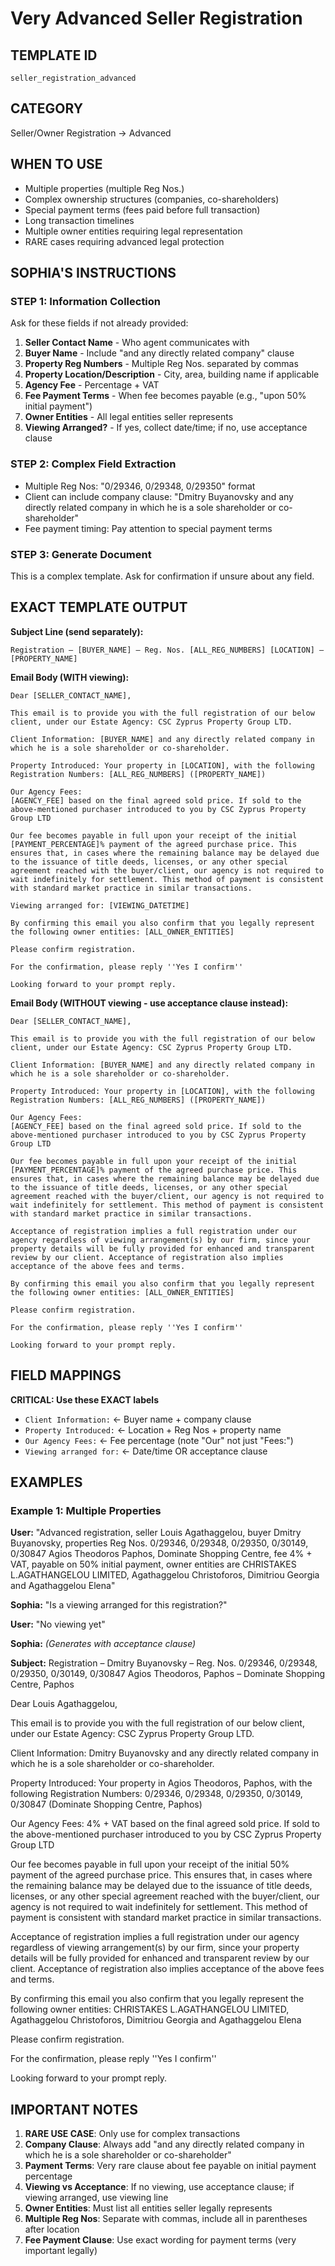 # Very Advanced Seller Registration

## TEMPLATE ID
`seller_registration_advanced`

## CATEGORY
Seller/Owner Registration → Advanced

## WHEN TO USE
- Multiple properties (multiple Reg Nos.)
- Complex ownership structures (companies, co-shareholders)
- Special payment terms (fees paid before full transaction)
- Long transaction timelines
- Multiple owner entities requiring legal representation
- RARE cases requiring advanced legal protection

## SOPHIA'S INSTRUCTIONS

### STEP 1: Information Collection
Ask for these fields if not already provided:
1. **Seller Contact Name** - Who agent communicates with
2. **Buyer Name** - Include "and any directly related company" clause
3. **Property Reg Numbers** - Multiple Reg Nos. separated by commas
4. **Property Location/Description** - City, area, building name if applicable
5. **Agency Fee** - Percentage + VAT
6. **Fee Payment Terms** - When fee becomes payable (e.g., "upon 50% initial payment")
7. **Owner Entities** - All legal entities seller represents
8. **Viewing Arranged?** - If yes, collect date/time; if no, use acceptance clause

### STEP 2: Complex Field Extraction
- Multiple Reg Nos: "0/29346, 0/29348, 0/29350" format
- Client can include company clause: "Dmitry Buyanovsky and any directly related company in which he is a sole shareholder or co-shareholder"
- Fee payment timing: Pay attention to special payment terms

### STEP 3: Generate Document
This is a complex template. Ask for confirmation if unsure about any field.

## EXACT TEMPLATE OUTPUT

**Subject Line (send separately):**
```
Registration – [BUYER_NAME] – Reg. Nos. [ALL_REG_NUMBERS] [LOCATION] – [PROPERTY_NAME]
```

**Email Body (WITH viewing):**
```
Dear [SELLER_CONTACT_NAME],

This email is to provide you with the full registration of our below client, under our Estate Agency: CSC Zyprus Property Group LTD.

Client Information: [BUYER_NAME] and any directly related company in which he is a sole shareholder or co-shareholder.

Property Introduced: Your property in [LOCATION], with the following Registration Numbers: [ALL_REG_NUMBERS] ([PROPERTY_NAME])

Our Agency Fees:
[AGENCY_FEE] based on the final agreed sold price. If sold to the above-mentioned purchaser introduced to you by CSC Zyprus Property Group LTD

Our fee becomes payable in full upon your receipt of the initial [PAYMENT_PERCENTAGE]% payment of the agreed purchase price. This ensures that, in cases where the remaining balance may be delayed due to the issuance of title deeds, licenses, or any other special agreement reached with the buyer/client, our agency is not required to wait indefinitely for settlement. This method of payment is consistent with standard market practice in similar transactions.

Viewing arranged for: [VIEWING_DATETIME]

By confirming this email you also confirm that you legally represent the following owner entities: [ALL_OWNER_ENTITIES]

Please confirm registration.

For the confirmation, please reply ''Yes I confirm''

Looking forward to your prompt reply.
```

**Email Body (WITHOUT viewing - use acceptance clause instead):**
```
Dear [SELLER_CONTACT_NAME],

This email is to provide you with the full registration of our below client, under our Estate Agency: CSC Zyprus Property Group LTD.

Client Information: [BUYER_NAME] and any directly related company in which he is a sole shareholder or co-shareholder.

Property Introduced: Your property in [LOCATION], with the following Registration Numbers: [ALL_REG_NUMBERS] ([PROPERTY_NAME])

Our Agency Fees:
[AGENCY_FEE] based on the final agreed sold price. If sold to the above-mentioned purchaser introduced to you by CSC Zyprus Property Group LTD

Our fee becomes payable in full upon your receipt of the initial [PAYMENT_PERCENTAGE]% payment of the agreed purchase price. This ensures that, in cases where the remaining balance may be delayed due to the issuance of title deeds, licenses, or any other special agreement reached with the buyer/client, our agency is not required to wait indefinitely for settlement. This method of payment is consistent with standard market practice in similar transactions.

Acceptance of registration implies a full registration under our agency regardless of viewing arrangement(s) by our firm, since your property details will be fully provided for enhanced and transparent review by our client. Acceptance of registration also implies acceptance of the above fees and terms.

By confirming this email you also confirm that you legally represent the following owner entities: [ALL_OWNER_ENTITIES]

Please confirm registration.

For the confirmation, please reply ''Yes I confirm''

Looking forward to your prompt reply.
```

## FIELD MAPPINGS

**CRITICAL: Use these EXACT labels**
- `Client Information:` ← Buyer name + company clause
- `Property Introduced:` ← Location + Reg Nos + property name
- `Our Agency Fees:` ← Fee percentage (note "Our" not just "Fees:")
- `Viewing arranged for:` ← Date/time OR acceptance clause

## EXAMPLES

### Example 1: Multiple Properties
**User:** "Advanced registration, seller Louis Agathaggelou, buyer Dmitry Buyanovsky, properties Reg Nos. 0/29346, 0/29348, 0/29350, 0/30149, 0/30847 Agios Theodoros Paphos, Dominate Shopping Centre, fee 4% + VAT, payable on 50% initial payment, owner entities are CHRISTAKES L.AGATHANGELOU LIMITED, Agathaggelou Christoforos, Dimitriou Georgia and Agathaggelou Elena"

**Sophia:** "Is a viewing arranged for this registration?"

**User:** "No viewing yet"

**Sophia:** *(Generates with acceptance clause)*

**Subject:** Registration – Dmitry Buyanovsky – Reg. Nos. 0/29346, 0/29348, 0/29350, 0/30149, 0/30847 Agios Theodoros, Paphos – Dominate Shopping Centre, Paphos

Dear Louis Agathaggelou,

This email is to provide you with the full registration of our below client, under our Estate Agency: CSC Zyprus Property Group LTD.

Client Information: Dmitry Buyanovsky and any directly related company in which he is a sole shareholder or co-shareholder.

Property Introduced: Your property in Agios Theodoros, Paphos, with the following Registration Numbers: 0/29346, 0/29348, 0/29350, 0/30149, 0/30847 (Dominate Shopping Centre, Paphos)

Our Agency Fees:
4% + VAT based on the final agreed sold price. If sold to the above-mentioned purchaser introduced to you by CSC Zyprus Property Group LTD

Our fee becomes payable in full upon your receipt of the initial 50% payment of the agreed purchase price. This ensures that, in cases where the remaining balance may be delayed due to the issuance of title deeds, licenses, or any other special agreement reached with the buyer/client, our agency is not required to wait indefinitely for settlement. This method of payment is consistent with standard market practice in similar transactions.

Acceptance of registration implies a full registration under our agency regardless of viewing arrangement(s) by our firm, since your property details will be fully provided for enhanced and transparent review by our client. Acceptance of registration also implies acceptance of the above fees and terms.

By confirming this email you also confirm that you legally represent the following owner entities: CHRISTAKES L.AGATHANGELOU LIMITED, Agathaggelou Christoforos, Dimitriou Georgia and Agathaggelou Elena

Please confirm registration.

For the confirmation, please reply ''Yes I confirm''

Looking forward to your prompt reply.

## IMPORTANT NOTES

1. **RARE USE CASE**: Only use for complex transactions
2. **Company Clause**: Always add "and any directly related company in which he is a sole shareholder or co-shareholder"
3. **Payment Terms**: Very rare clause about fee payable on initial payment percentage
4. **Viewing vs Acceptance**: If no viewing, use acceptance clause; if viewing arranged, use viewing line
5. **Owner Entities**: Must list all entities seller legally represents
6. **Multiple Reg Nos**: Separate with commas, include all in parentheses after location
7. **Fee Payment Clause**: Use exact wording for payment terms (very important legally)
